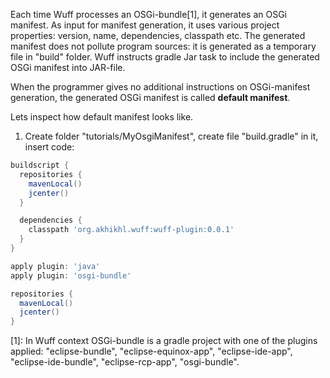 Each time Wuff processes an OSGi-bundle[1], it generates an OSGi manifest. As input for manifest generation, it uses various project properties: version, name, dependencies, classpath etc. The generated manifest does not pollute program sources: it is generated as a temporary file in "build" folder. Wuff instructs gradle Jar task to include the generated OSGi manifest into JAR-file.

When the programmer gives no additional instructions on OSGi-manifest generation, the generated OSGi manifest is called **default manifest**.

Lets inspect how default manifest looks like.

1. Create folder "tutorials/MyOsgiManifest", create file "build.gradle" in it, insert code:

  ```groovy
  buildscript {
    repositories {
      mavenLocal()
      jcenter()
    }

    dependencies {
      classpath 'org.akhikhl.wuff:wuff-plugin:0.0.1'
    }
  }

  apply plugin: 'java'
  apply plugin: 'osgi-bundle'

  repositories {
    mavenLocal()
    jcenter()
  }
  ```

[1]: In Wuff context OSGi-bundle is a gradle project with one of the plugins applied: "eclipse-bundle", "eclipse-equinox-app", "eclipse-ide-app", "eclipse-ide-bundle", "eclipse-rcp-app", "osgi-bundle".